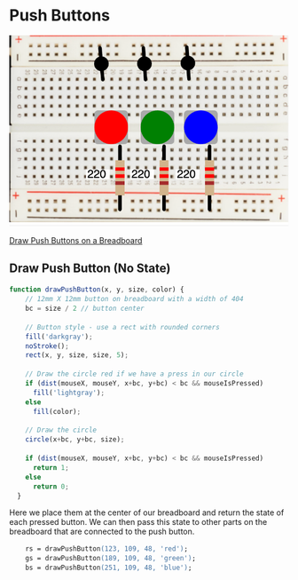 # Push Buttons

![](../img/push-buttons-on-breadboard.png)

[Draw Push Buttons on a Breadboard](https://editor.p5js.org/dmccreary/sketches/6BlWx729A)

## Draw Push Button (No State)

```js
function drawPushButton(x, y, size, color) {
    // 12mm X 12mm button on breadboard with a width of 404
    bc = size / 2 // button center
  
    // Button style - use a rect with rounded corners
    fill('darkgray');
    noStroke();
    rect(x, y, size, size, 5);
  
    // Draw the circle red if we have a press in our circle
    if (dist(mouseX, mouseY, x+bc, y+bc) < bc && mouseIsPressed)
      fill('lightgray');
    else
      fill(color);
    
    // Draw the circle
    circle(x+bc, y+bc, size);
    
    if (dist(mouseX, mouseY, x+bc, y+bc) < bc && mouseIsPressed)
      return 1;
    else
      return 0;
  }
```

Here we place them at the center of our breadboard and
return the state of each pressed button.  We can
then pass this state to other parts on the breadboard
that are connected to the push button.

```ps
    rs = drawPushButton(123, 109, 48, 'red');
    gs = drawPushButton(189, 109, 48, 'green');
    bs = drawPushButton(251, 109, 48, 'blue');
```